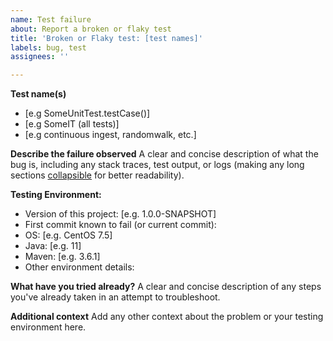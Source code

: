 ```yaml
---
name: Test failure
about: Report a broken or flaky test
title: 'Broken or Flaky test: [test names]'
labels: bug, test
assignees: ''

---
```


**Test name(s)**
 - [e.g SomeUnitTest.testCase()]
 - [e.g SomeIT (all tests)]
 - [e.g continuous ingest, randomwalk, etc.]

**Describe the failure observed**
A clear and concise description of what the bug is, including any stack traces, test output, or logs (making any long sections [collapsible](https://gist.github.com/pierrejoubert73/902cc94d79424356a8d20be2b382e1ab#file-markdown-details-collapsible-md) for better readability).

**Testing Environment:**
 - Version of this project: [e.g. 1.0.0-SNAPSHOT]
 - First commit known to fail (or current commit):
 - OS: [e.g. CentOS 7.5]
 - Java: [e.g. 11]
 - Maven: [e.g. 3.6.1]
 - Other environment details:

**What have you tried already?**
A clear and concise description of any steps you've already taken in an attempt to troubleshoot.

**Additional context**
Add any other context about the problem or your testing environment here.
